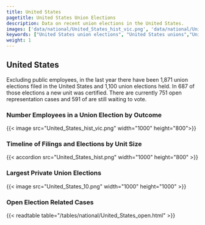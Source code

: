 ```yaml
---
title: United States
pagetitle: United States Union Elections
description: Data on recent union elections in the United States.
images: ['data/national/United_States_hist_vic.png', 'data/national/United_States_hist_size.png', 'data/national/United_States_10.png']
keywords: ["United States union elections", "United States unions","Union elections"]
weight: 1
---
```

##  United States

Excluding public employees, in the last year there have been 1,871 union elections filed in the United States and 1,100 union elections held. In 687 of those elections a new unit was certified. There are currently 751 open representation cases and 591 of are still waiting to vote.

### Number Employees in a Union Election by Outcome
{{< image src="United_States_hist_vic.png" width="1000" height="800">}}

### Timeline of Filings and Elections by Unit Size
{{< accordion src="United_States_hist.png" width="1000" height="800" >}}

### Largest Private Union Elections
{{< image src="United_States_10.png" width="1000" height="1000"  >}}

### Open Election Related Cases
{{< readtable table="/tables/national/United_States_open.html" >}}


